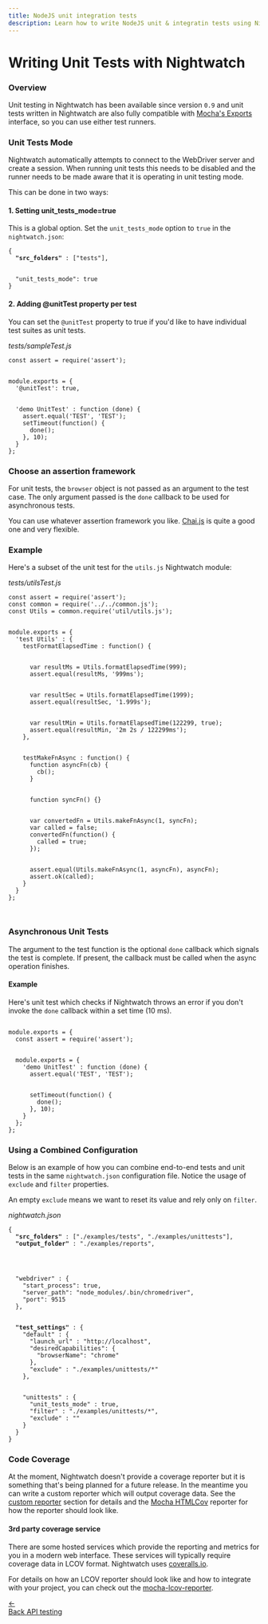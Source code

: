 ```yaml
---
title: NodeJS unit integration tests
description: Learn how to write NodeJS unit & integratin tests using Nightwatch
---
```



<div class="page-header"><h1>Writing Unit Tests with Nightwatch</h1></div>

### Overview

Unit testing in Nightwatch has been available since version `0.9` and unit tests written in Nightwatch are also fully compatible with [Mocha's Exports](https://mochajs.org/#exports) interface, so you can use either test runners.

### Unit Tests Mode
Nightwatch automatically attempts to connect to the WebDriver server and create a session. When running unit tests this needs to be disabled and the runner needs to be made aware that it is operating in unit testing mode.

This can be done in two ways:

#### 1. Setting unit_tests_mode=true

This is a global option. Set the `unit_tests_mode` option to `true` in the `nightwatch.json`:

<pre><code class="language-javascript">{
  <strong>"src_folders"</strong> : ["tests"],
  <br>
  "unit_tests_mode": true
}</code></pre>

#### 2. Adding @unitTest property per test

You can set the `@unitTest` property to true if you'd like to have individual test suites as unit tests.

<div class="sample-test"><i>tests/sampleTest.js</i>
<pre class="line-numbers" data-language="javascript"><code class="language-javascript">const assert = require('assert');
<br>
module.exports = {
  '@unitTest': true,
  <br>
  'demo UnitTest' : function (done) {
    assert.equal('TEST', 'TEST');
    setTimeout(function() {
      done();
    }, 10);
  }
};
</code></pre>
</div>

### Choose an assertion framework
For unit tests, the `browser` object is not passed as an argument to the test case. The only argument passed is the `done` callback to be used for asynchronous tests.

You can use whatever assertion framework you like. [Chai.js](https://chaijs.com/) is quite a good one and very flexible.

### Example
Here's a subset of the unit test for the `utils.js` Nightwatch module:

<div class="sample-test"><i>tests/utilsTest.js</i>
<pre data-language="javascript"><code class="language-javascript">const assert = require('assert');
const common = require('../../common.js');
const Utils = common.require('util/utils.js');
<br>
module.exports = {
  'test Utils' : {
    testFormatElapsedTime : function() {
      <br>
      var resultMs = Utils.formatElapsedTime(999);
      assert.equal(resultMs, '999ms');
      <br>
      var resultSec = Utils.formatElapsedTime(1999);
      assert.equal(resultSec, '1.999s');
      <br>
      var resultMin = Utils.formatElapsedTime(122299, true);
      assert.equal(resultMin, '2m 2s / 122299ms');
    },
    <br>
    testMakeFnAsync : function() {
      function asyncFn(cb) {
        cb();
      }
      <br>
      function syncFn() {}
      <br>
      var convertedFn = Utils.makeFnAsync(1, syncFn);
      var called = false;
      convertedFn(function() {
        called = true;
      });
      <br>
      assert.equal(Utils.makeFnAsync(1, asyncFn), asyncFn);
      assert.ok(called);
    }
  }
};
<br>
</code></pre>
</div>

### Asynchronous Unit Tests

The argument to the test function is the optional `done` callback which signals the test is complete.
If present, the callback must be called when the async operation finishes.

#### Example
Here's unit test which checks if Nightwatch throws an error if you don't invoke the `done` callback within a set time (10 ms).

<div class="sample-test">
<pre data-language="javascript"><code class="language-javascript">
module.exports = {
  const assert = require('assert');
  <br>
  module.exports = {
    'demo UnitTest' : function (done) {
      assert.equal('TEST', 'TEST');
      <br>
      setTimeout(function() {  
        done();
      }, 10);
    }
  };
};
</code></pre>
</div>

### Using a Combined Configuration

Below is an example of how you can combine end-to-end tests and unit tests in the same `nightwatch.json` configuration file.
Notice the usage of `exclude` and `filter` properties.

An empty `exclude` means we want to reset its value and rely only on `filter`.
<div class="sample-test"><i>nightwatch.json</i>
<pre><code class="language-javascript">{
  <strong>"src_folders"</strong> : ["./examples/tests", "./examples/unittests"],
  <strong>"output_folder"</strong> : "./examples/reports",
  <br>
  <br>
  "webdriver" : {
    "start_process": true,
    "server_path": "node_modules/.bin/chromedriver",
    "port": 9515
  },
  <br>
  <strong>"test_settings"</strong> : {
    "default" : {
      "launch_url" : "http://localhost",
      "desiredCapabilities": {
        "browserName": "chrome"
      },
      "exclude" : "./examples/unittests/*"
    },
    <br>
    "unittests" : {
      "unit_tests_mode" : true,
      "filter" : "./examples/unittests/*",
      "exclude" : ""
    }
  }
}</code></pre></div>

### Code Coverage
At the moment, Nightwatch doesn't provide a coverage reporter but it is something that's being planned for a future release.
In the meantime you can write a custom reporter which will output coverage data. See the [custom reporter](/guide/extending-nightwatch/adding-custom-reporters.html) section for details and the [Mocha HTMLCov](https://mochajs.org/#htmlcov) reporter for how the reporter should look like.

#### 3rd party coverage service
There are some hosted services which provide the reporting and metrics for you in a modern web interface. These services will typically require coverage data in LCOV format. Nightwatch uses [coveralls.io](https://coveralls.io/github/nightwatchjs/nightwatch?branch=main).

For details on how an LCOV reporter should look like and how to integrate with your project, you can check out the [mocha-lcov-reporter](https://www.npmjs.com/package/mocha-lcov-reporter).

 <div class="doc-pagination pt-40">
  <div class="previous">
    <a href="/guide/writing-tests/api-testing.html">
      <span>←</span>
        <div class="d-flex flex-column">
          <span class="smallT">Back</span>
          <span class="bigT">API testing</span>
        </div>
    </a>
  </div>
</div>
